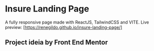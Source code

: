 # Insure Landing Page
A fully responsive page made with ReactJS, TailwindCSS and VITE.
Live preview: [https://renegildo.github.io/insure-landing-page/]

## Project ideia by Front End Mentor
